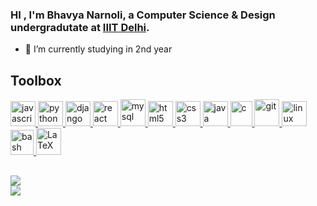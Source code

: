 
### HI , I'm Bhavya Narnoli, a Computer Science & Design undergradutate at [IIIT Delhi](https://github.com/IIIT-Delhi).
- 🌱 I’m currently studying in 2nd year 
## Toolbox

<p align="left">
    <a href="https://developer.mozilla.org/en-US/docs/Web/JavaScript" target="_blank" rel="noreferrer"> <img src="https://cdn.worldvectorlogo.com/logos/logo-javascript.svg" alt="javascript" width="40" height="40"/> </a>
    <a href="https://www.python.org" target="_blank" rel="noreferrer">
        <img src="https://upload.wikimedia.org/wikipedia/commons/thumb/c/c3/Python-logo-notext.svg/2048px-Python-logo-notext.svg.png" alt="python" width="40" height="40"/> </a>
    <a href="https://www.djangoproject.com/" target="_blank" rel="noreferrer">
        <img src="https://seeklogo.com/images/D/django-logo-4C5ECF7036-seeklogo.com.png" alt="django" width="40" height="40"/> </a>
    <a href="https://reactjs.org/" target="_blank" rel="noreferrer">
        <img src="https://cdn.freebiesupply.com/logos/large/2x/react-1-logo-svg-vector.svg" alt="react" width="40" height="40" style="border radius: 100px"/> </a>
    <a href="https://www.mysql.com/" target="_blank" rel="noreferrer">
        <img src="https://www.paulligocki.com/wp-content/uploads/2022/03/MySQLLogo.png" alt="mysql" width="40" height="43"/> </a>
    <a href="https://www.w3.org/html/" target="_blank" rel="noreferrer">
        <img src="https://cdn.worldvectorlogo.com/logos/html-1.svg" alt="html5" width="40" height="40"/> </a>
    <a href="https://www.w3schools.com/css/" target="_blank" rel="noreferrer">
        <img src="https://cdn.worldvectorlogo.com/logos/css-3.svg" alt="css3" width="40" height="40"/> </a>
    <a href="https://www.java.com" target="_blank" rel="noreferrer">
        <img src="https://cdn-icons-png.flaticon.com/512/5968/5968282.png" alt="java" width="40" height="40"/> </a>
    <a href="https://www.cprogramming.com/" target="_blank" rel="noreferrer">
        <img src="https://upload.wikimedia.org/wikipedia/commons/thumb/1/18/C_Programming_Language.svg/926px-C_Programming_Language.svg.png" alt="c" width="35" height="40"/> </a>
    <a href="https://git-scm.com/" target="_blank" rel="noreferrer">
        <img src="https://www.vectorlogo.zone/logos/git-scm/git-scm-icon.svg" alt="git" width="40" height="43"/> </a>
    <a href="https://www.linux.org/" target="_blank" rel="noreferrer">
        <img src="https://upload.wikimedia.org/wikipedia/commons/thumb/f/f1/Icons8_flat_linux.svg/1200px-Icons8_flat_linux.svg.png" alt="linux" width="40" height="40"/> </a>
    <a href="https://www.gnu.org/software/bash/" target="_blank" rel="noreferrer">
       <img src="https://bashlogo.com/img/symbol/png/full_colored_light.png" alt="bash" width="37" height="40"/> </a>    
<a href="https://www.latex-project.org/" target="_blank" rel="noreferrer">
        <img src="https://www.vectorlogo.zone/logos/latex/latex-icon.svg" alt="LaTeX" width="40" height="43"/> </a>
</p>

## 
![](https://github-readme-stats.vercel.app/api?username=bhavyanarnoli&theme=tokyonight&show_icons=true&hide_border=false&include_all_commits=false&count_private=true)<br/>
![](https://github-readme-streak-stats.herokuapp.com/?user=bhavyanarnoli&theme=tokyonight&hide_border=false)<br/>

